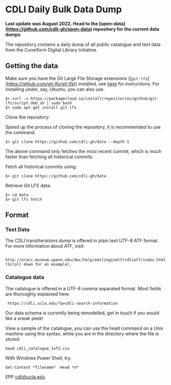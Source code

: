# CDLI Daily Bulk Data Dump

**Last update was August 2022. Head to the [open-data] (https://github.com/cdli-gh/open-data) repository for the current data dumps**   
  
The repository contains a daily dump of all public catalogue and text data from the Cuneiform Digital Library Initiative. 

## Getting the data

Make sure you have the Git Large File Storage extensions ([`git-lfs`] (https://github.com/git-lfs/git-lfs)) installed, see [here](https://docs.github.com/en/repositories/working-with-files/managing-large-files/installing-git-large-file-storage) for instructions. For installing under, say, Ubuntu, you can also use.

    $> curl -s https://packagecloud.io/install/repositories/github/git-lfs/script.deb.sh | sudo bash
    $> sudo apt-get install git-lfs
  
Clone the repository:

Speed up the process of cloning the repository, it is recommended to use the command. 

    $> git clone https://github.com/cdli-gh/data --depth 1
    
The above command only fetches the most recent commit, which is much faster than fetching all historical commits.

Fetch all historical commits using:

    $> git clone https://github.com/cdli-gh/data
  
Retrieve Git LFS data:
  
    $> cd data
    $> git lfs fetch

## Format
### Text Data
The CDLI transliterations dump is offered in plain text UTF-8 ATF format.
For more information about ATF, visit:

      http://oracc.museum.upenn.edu/doc/help/editinginatf/cdliatf/index.html (Scroll down for an example).


### Catalogue data
The catalogue is offered in a UTF-8 comma separated format. Most fields are thoroughly explained here:

     https://cdli.ucla.edu/?q=cdli-search-information  
Our data schema is currently being remodelled, get in touch if you would like a sneak peek!

View a sample of the catalogue, you can use the head command on a Unix machine using this syntax, while you are in the directory where the file is stored:
```
head cdli_catalogue_1of2.csv
```
With Windows Power Shell, try.
```
Get-Content *filename* -Head *n*
```

EPP cdli@ucla.edu
